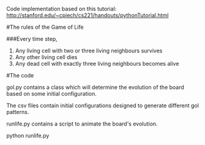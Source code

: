 Code implementation based on this tutorial: http://stanford.edu/~cpiech/cs221/handouts/pythonTutorial.html

#The rules of the Game of Life

###Every time step,

  1. Any living cell with two or three living neighbours survives
  2. Any other living cell dies
  3. Any dead cell with exactly three living neighbours becomes alive

#The code

gol.py contains a class which will determine the evolution of the board based on some initial configuration.

The csv files contain initial configurations designed to generate different gol patterns.

runlife.py contains a script to animate the board's evolution.

python runlife.py <board csv file>
